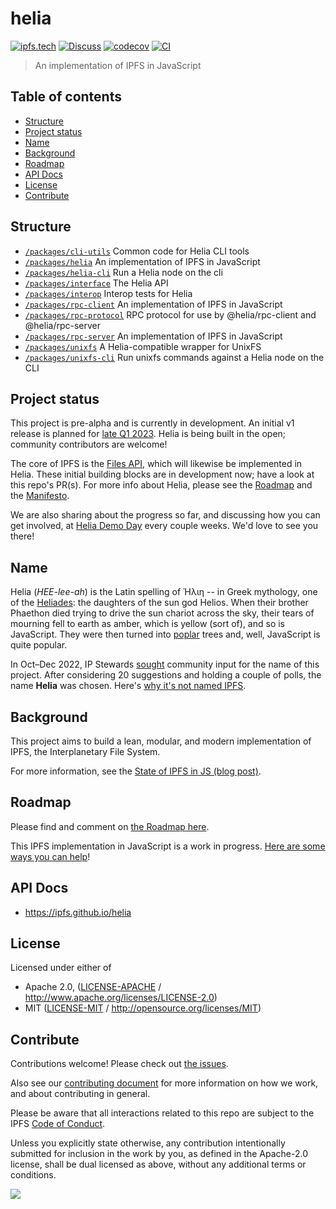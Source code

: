 # helia <!-- omit in toc -->

[![ipfs.tech](https://img.shields.io/badge/project-IPFS-blue.svg?style=flat-square)](https://ipfs.tech)
[![Discuss](https://img.shields.io/discourse/https/discuss.ipfs.tech/posts.svg?style=flat-square)](https://discuss.ipfs.tech)
[![codecov](https://img.shields.io/codecov/c/github/ipfs/helia.svg?style=flat-square)](https://codecov.io/gh/ipfs/helia)
[![CI](https://img.shields.io/github/actions/workflow/status/ipfs/helia/js-test-and-release.yml?branch=main\&style=flat-square)](https://github.com/ipfs/helia/actions/workflows/js-test-and-release.yml?query=branch%3Amain)

> An implementation of IPFS in JavaScript

## Table of contents <!-- omit in toc -->

- [Structure](#structure)
- [Project status](#project-status)
- [Name](#name)
- [Background](#background)
- [Roadmap](#roadmap)
- [API Docs](#api-docs)
- [License](#license)
- [Contribute](#contribute)

## Structure

- [`/packages/cli-utils`](./packages/cli-utils) Common code for Helia CLI tools
- [`/packages/helia`](./packages/helia) An implementation of IPFS in JavaScript
- [`/packages/helia-cli`](./packages/helia-cli) Run a Helia node on the cli
- [`/packages/interface`](./packages/interface) The Helia API
- [`/packages/interop`](./packages/interop) Interop tests for Helia
- [`/packages/rpc-client`](./packages/rpc-client) An implementation of IPFS in JavaScript
- [`/packages/rpc-protocol`](./packages/rpc-protocol) RPC protocol for use by @helia/rpc-client and @helia/rpc-server
- [`/packages/rpc-server`](./packages/rpc-server) An implementation of IPFS in JavaScript
- [`/packages/unixfs`](./packages/unixfs) A Helia-compatible wrapper for UnixFS
- [`/packages/unixfs-cli`](./packages/unixfs-cli) Run unixfs commands against a Helia node on the CLI

## Project status

This project is pre-alpha and is currently in development. An initial v1 release is planned for [late Q1 2023](/ROADMAP.md#late-q1-march). Helia is being built in the open; community contributors are welcome!

The core of IPFS is the [Files API](https://github.com/ipfs/js-ipfs/blob/master/docs/core-api/FILES.md), which will likewise be implemented in Helia. These initial building blocks are in development now; have a look at this repo's PR(s). For more info about Helia, please see the [Roadmap](https://github.com/ipfs/helia/issues/5) and the [Manifesto](MANIFESTO.md).

We are also sharing about the progress so far, and discussing how you can get involved, at [Helia Demo Day](https://lu.ma/helia) every couple weeks. We'd love to see you there!

## Name

Helia (*HEE-lee-ah*) is the Latin spelling of Ἡλιη -- in Greek mythology, one of the [Heliades](https://www.wikidata.org/wiki/Q12656412): the daughters of the sun god Helios. When their brother Phaethon died trying to drive the sun chariot across the sky, their tears of mourning fell to earth as amber, which is yellow (sort of), and so is JavaScript. They were then turned into [poplar](https://en.wiktionary.org/wiki/poplar) trees and, well, JavaScript is quite popular.

In Oct–Dec 2022, IP Stewards [sought](https://github.com/ipfs/pomegranate/issues/3) community input for the name of this project. After considering 20 suggestions and holding a couple of polls, the name **Helia** was chosen. Here's [why it's not named IPFS](https://github.com/ipfs/ipfs/issues/470).

## Background

This project aims to build a lean, modular, and modern implementation of IPFS, the Interplanetary File System.

For more information, see the [State of IPFS in JS (blog post)](https://blog.ipfs.tech/state-of-ipfs-in-js/).

## Roadmap

Please find and comment on [the Roadmap here](https://github.com/ipfs/helia/issues/5).

This IPFS implementation in JavaScript is a work in progress. [Here are some ways you can help](https://blog.ipfs.tech/state-of-ipfs-in-js/#%F0%9F%A4%9D-ways-you-can-help)!

## API Docs

- <https://ipfs.github.io/helia>

## License

Licensed under either of

- Apache 2.0, ([LICENSE-APACHE](LICENSE-APACHE) / <http://www.apache.org/licenses/LICENSE-2.0>)
- MIT ([LICENSE-MIT](LICENSE-MIT) / <http://opensource.org/licenses/MIT>)

## Contribute

Contributions welcome! Please check out [the issues](https://github.com/ipfs/helia/issues).

Also see our [contributing document](https://github.com/ipfs/community/blob/master/CONTRIBUTING_JS.md) for more information on how we work, and about contributing in general.

Please be aware that all interactions related to this repo are subject to the IPFS [Code of Conduct](https://github.com/ipfs/community/blob/master/code-of-conduct.md).

Unless you explicitly state otherwise, any contribution intentionally submitted for inclusion in the work by you, as defined in the Apache-2.0 license, shall be dual licensed as above, without any additional terms or conditions.

[![](https://cdn.rawgit.com/jbenet/contribute-ipfs-gif/master/img/contribute.gif)](https://github.com/ipfs/community/blob/master/CONTRIBUTING.md)
